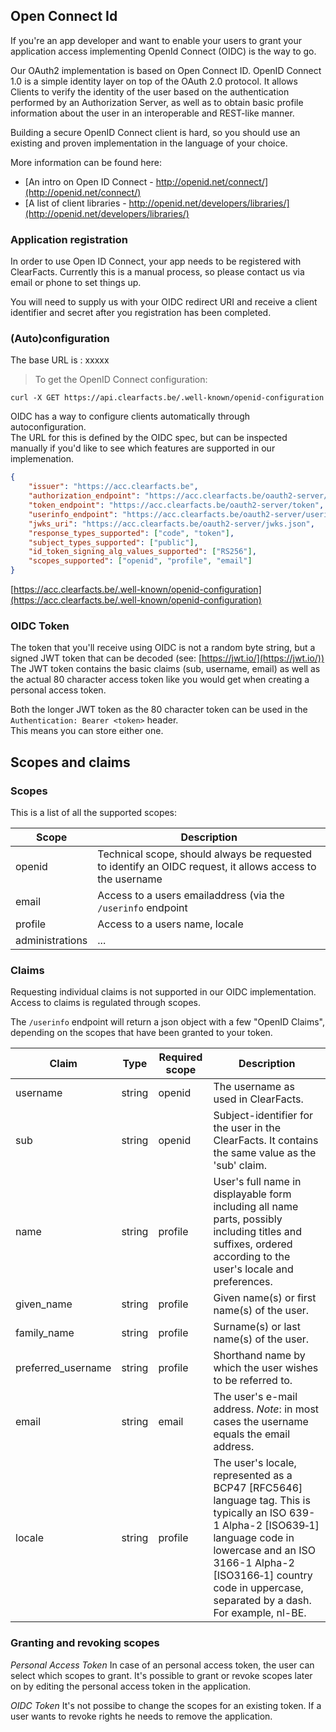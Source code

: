 ## Open Connect Id

If you're an app developer and want to enable your users to grant your application access implementing OpenId Connect (OIDC) is the way to go.

Our OAuth2 implementation is based on Open Connect ID.
OpenID Connect 1.0 is a simple identity layer on top of the OAuth 2.0 protocol. It allows Clients to verify the identity of the user based on the authentication performed by an Authorization Server, as well as to obtain basic profile information about the user in an interoperable and REST-like manner.

Building a secure OpenID Connect client is hard, so you should use an existing and proven implementation in the language of your choice.

More information can be found here:

* [An intro on Open ID Connect - http://openid.net/connect/](http://openid.net/connect/)
* [A list of client libraries - http://openid.net/developers/libraries/](http://openid.net/developers/libraries/)


### Application registration
In order to use Open ID Connect, your app needs to be registered with ClearFacts.
Currently this is a manual process, so please contact us via email or phone to set things up.

You will need to supply us with your OIDC redirect URI and receive a client identifier and secret after you registration has been completed.

### (Auto)configuration
The base URL is :  xxxxx

> To get the OpenID Connect configuration:

```shell
curl -X GET https://api.clearfacts.be/.well-known/openid-configuration
```

OIDC has a way to configure clients automatically through autoconfiguration.  
The URL for this is defined by the OIDC spec, but can be inspected manually if you'd like to see which features are supported in our implemenation.
 
```json
{
	"issuer": "https://acc.clearfacts.be",
	"authorization_endpoint": "https://acc.clearfacts.be/oauth2-server/authorize",
	"token_endpoint": "https://acc.clearfacts.be/oauth2-server/token",
	"userinfo_endpoint": "https://acc.clearfacts.be/oauth2-server/userinfo",
	"jwks_uri": "https://acc.clearfacts.be/oauth2-server/jwks.json",
	"response_types_supported": ["code", "token"],
	"subject_types_supported": ["public"],
	"id_token_signing_alg_values_supported": ["RS256"],
	"scopes_supported": ["openid", "profile", "email"]
}
```
 
[https://acc.clearfacts.be/.well-known/openid-configuration](https://acc.clearfacts.be/.well-known/openid-configuration)

### OIDC Token

The token that you'll receive using OIDC is not a random byte string, but a signed JWT token that can be decoded (see: [https://jwt.io/](https://jwt.io/))
The JWT token contains the basic claims (sub, username, email) as well as the actual 80 character access token like you would get when creating a personal access token.

Both the longer JWT token as the 80 character token can be used in the `Authentication: Bearer <token>` header.  
This means you can store either one.


## Scopes and claims

### Scopes

This is a list of all the supported scopes: 

Scope                | Description
---------------------|--------------------------------
openid               | Technical scope, should always be requested to identify an OIDC request, it allows access to the username
email                | Access to a users emailaddress (via the ``/userinfo`` endpoint 
profile              | Access to a users name, locale
administrations      | ...


### Claims
Requesting individual claims is not supported in our OIDC implementation.
Access to claims is regulated through scopes.

The `/userinfo` endpoint will return a json object with a few "OpenID Claims", depending on the scopes that have been granted to your token.


Claim        | Type       | Required scope | Description
------------ | ---------- | -------------- | ----------------------------------------- 
username	 | string     | openid         | The username as used in ClearFacts. 
sub          | string     | openid         | Subject-identifier for the user in the ClearFacts.  It contains the same value as the 'sub' claim.
name	     | string     | profile        | User's full name in displayable form including all name parts, possibly including titles and suffixes, ordered according to the user's locale and preferences.
given_name   | string	  | profile        | Given name(s) or first name(s) of the user. 
family_name  | string     | profile        | Surname(s) or last name(s) of the user.
preferred_username | string | profile      | Shorthand name by which the user wishes to be referred to. 
email	     | string     | email          | The user's e-mail address. *Note*: in most cases the username equals the email address. 
locale       | string     | profile        | The user's locale, represented as a BCP47 [RFC5646] language tag. This is typically an ISO 639-1 Alpha-2 [ISO639‑1] language code in lowercase and an ISO 3166-1 Alpha-2 [ISO3166‑1] country code in uppercase, separated by a dash. For example, nl-BE.

### Granting and revoking scopes

*Personal Access Token*
In case of an personal access token, the user can select which scopes to grant.
It's possible to grant or revoke scopes later on by editing the personal access token in the application.

*OIDC Token*
It's not possibe to change the scopes for an existing token.  If a user wants to revoke rights he needs to remove the application.


